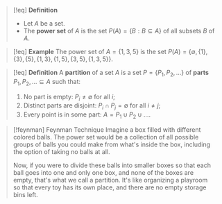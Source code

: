 >[!eq] **Definition**
> - Let $A$ be a set. 
> - The **power set** of $A$ is the set $P(A) = \{B : B \subseteq A\}$ of all subsets $B$ of $A$.

>[!eq] **Example**
> The power set of $A = \{1, 3, 5\}$ is the set $P(A) = \{\emptyset, \{1\}, \{3\}, \{5\}, \{1,3\}, \{1,5\}, \{3,5\}, \{1,3,5\}\}$.

>[!eq] **Definition**
> A **partition** of a set $A$ is a set $P = \{P_1, P_2, \ldots\}$ of **parts** $P_1, P_2, \ldots \subseteq A$ such that:
> 1. No part is empty: $P_i \neq \emptyset$ for all $i$;
> 2. Distinct parts are disjoint: $P_i \cap P_j = \emptyset$ for all $i \neq j$;
> 3. Every point is in some part: $A = P_1 \cup P_2 \cup \ldots$.

>[!feynman] Feynman Technique
>Imagine a box filled with different colored balls. The power set would be a collection of all possible groups of balls you could make from what's inside the box, including the option of taking no balls at all.
>
>Now, if you were to divide these balls into smaller boxes so that each ball goes into one and only one box, and none of the boxes are empty, that's what we call a partition. It's like organizing a playroom so that every toy has its own place, and there are no empty storage bins left.
